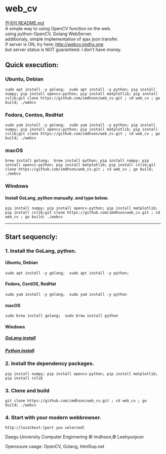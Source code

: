 # web_cv
[한국어 README.md](README-ko.md)
<br>
A simple way to using OpenCV function on the web.<br>
using python-OpenCV, Golang WebServer.<br>
additionaly, simple implementation of ajax json transfer.
<br>
If server is ON, try here: http://webcv.imdhs.one
<br> but server status is NOT guaranteed. I don't have money.
## Quick execution:
### Ubuntu, Debian

    sudo apt install -y golang;  sudo apt install -y python; pip install numpy; pip install opencv-python; pip install matplotlib; pip install cvlib;git clone https://github.com/imdhson/web_cv.git ; cd web_cv ; go build; ./webcv
 
### Fedora, Centos, RedHat
    
    sudo yum install -y golang;  sudo yum install -y python; pip install numpy; pip install opencv-python; pip install matplotlib; pip install cvlib;git clone https://github.com/imdhson/web_cv.git ; cd web_cv ; go build; ./webcv
    
### macOS
    
    brew install golang;  brew install python; pip install numpy; pip install opencv-python; pip install matplotlib; pip install cvlib;git clone https://github.com/imdhson/web_cv.git ; cd web_cv ; go build; ./webcv
    
### Windows
#### Install GoLang, python manually. and type below.

    pip install numpy; pip install opencv-python; pip install matplotlib; pip install cvlib;git clone https://github.com/imdhson/web_cv.git ; cd web_cv ; go build; ./webcv
    
----

## Start sequencly:

### 1. Install the GoLang, python.

#### Ubuntu, Debian

    sudo apt install -y golang;  sudo apt install -y python;
  
#### Fedora, CentOS, RedHat

    sudo yum install -y golang;  sudo yum install -y python
  
#### macOS

    sudo brew install golang;  sudo brew install python

#### Windows
##### [GoLang install](https://go.dev/dl/)
##### [Python install](https://www.python.org/downloads/)
    
### 2. Install the dependency packages.

    pip install numpy; pip install opencv-python; pip install matplotlib; pip install cvlib
  
### 3. Clone and build
  
    git clone https://github.com/imdhson/web_cv.git ; cd web_cv ; go build; ./webcv
  
### 4. Start with your modern webbrowser.

    http://localhost:[port you selected]

Daegu University Computer Enginnering &copy; imdhson,&copy;  Leehyunjoon

Opensoure usage: OpenCV, Golang, html5up.net
